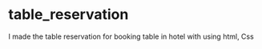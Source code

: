# table_reservation
I made the table reservation for booking table in hotel with using html, Css                           
